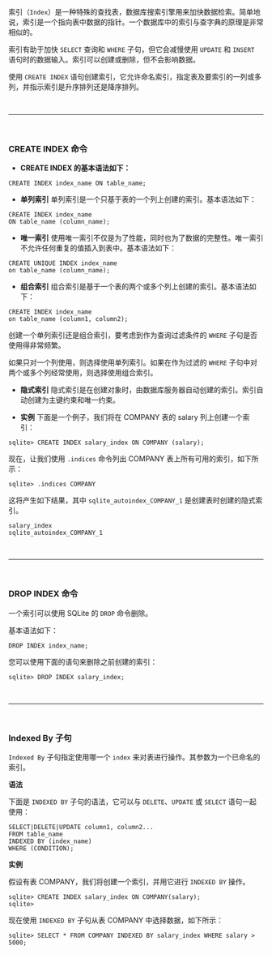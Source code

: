 索引（``Index``）是一种特殊的查找表，数据库搜索引擎用来加快数据检索。简单地说，索引是一个指向表中数据的指针。一个数据库中的索引与查字典的原理是非常相似的。

索引有助于加快 ``SELECT`` 查询和 ``WHERE`` 子句，但它会减慢使用 ``UPDATE`` 和 ``INSERT`` 语句时的数据输入。索引可以创建或删除，但不会影响数据。

使用 ``CREATE INDEX`` 语句创建索引，它允许命名索引，指定表及要索引的一列或多列，并指示索引是升序排列还是降序排列。


<br>
<hr>
<br>


### CREATE INDEX 命令

* **CREATE INDEX 的基本语法如下：**
```
CREATE INDEX index_name ON table_name;
```

* **单列索引**
单列索引是一个只基于表的一个列上创建的索引。基本语法如下：
```
CREATE INDEX index_name
ON table_name (column_name);
```

* **唯一索引**
使用唯一索引不仅是为了性能，同时也为了数据的完整性。唯一索引不允许任何重复的值插入到表中。基本语法如下：
```
CREATE UNIQUE INDEX index_name
on table_name (column_name);
```
* **组合索引**
组合索引是基于一个表的两个或多个列上创建的索引。基本语法如下：
```
CREATE INDEX index_name
on table_name (column1, column2);
```

创建一个单列索引还是组合索引，要考虑到作为查询过滤条件的 ``WHERE`` 子句是否使用得非常频繁。

如果只对一个列使用，则选择使用单列索引。如果在作为过滤的 ``WHERE`` 子句中对两个或多个列经常使用，则选择使用组合索引。

* **隐式索引**
隐式索引是在创建对象时，由数据库服务器自动创建的索引。索引自动创建为主键约束和唯一约束。

* **实例**
下面是一个例子，我们将在 COMPANY 表的 salary 列上创建一个索引：
```
sqlite> CREATE INDEX salary_index ON COMPANY (salary);
```

现在，让我们使用 ``.indices`` 命令列出 COMPANY 表上所有可用的索引，如下所示：
```
sqlite> .indices COMPANY
```

这将产生如下结果，其中 ``sqlite_autoindex_COMPANY_1`` 是创建表时创建的隐式索引。
```
salary_index
sqlite_autoindex_COMPANY_1
```


<br>
<hr>
<br>


### DROP INDEX 命令

一个索引可以使用 SQLite 的 ``DROP`` 命令删除。

基本语法如下：
```
DROP INDEX index_name;
```
您可以使用下面的语句来删除之前创建的索引：
```
sqlite> DROP INDEX salary_index;
```


<br>
<hr>
<br>


### Indexed By 子句

``Indexed By`` 子句指定使用哪一个 ``index`` 来对表进行操作。其参数为一个已命名的索引。

**语法**

下面是 ``INDEXED BY`` 子句的语法，它可以与 ``DELETE``、``UPDATE`` 或 ``SELECT`` 语句一起使用：
```
SELECT|DELETE|UPDATE column1, column2...
FROM table_name
INDEXED BY (index_name)
WHERE (CONDITION);
```

**实例**

假设有表 COMPANY，我们将创建一个索引，并用它进行 ``INDEXED BY`` 操作。
```
sqlite> CREATE INDEX salary_index ON COMPANY(salary);
sqlite>
```

现在使用 ``INDEXED BY`` 子句从表 COMPANY 中选择数据，如下所示：
```
sqlite> SELECT * FROM COMPANY INDEXED BY salary_index WHERE salary > 5000;
```
